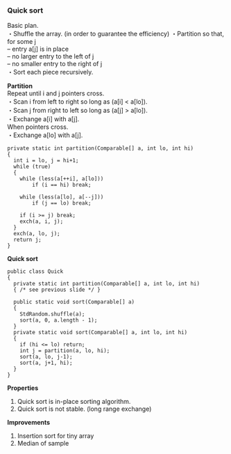 ### Quick sort
Basic plan.  
・Shuffle the array.  (in order to guarantee the efficiency)
・Partition so that, for some j  
	– entry a[j] is in place  
	– no larger entry to the left of j  
	– no smaller entry to the right of j  
・Sort each piece recursively.  

**Partition**  
Repeat until i and j pointers cross.  
・Scan i from left to right so long as (a[i] < a[lo]).  
・Scan j from right to left so long as (a[j] > a[lo]).  
・Exchange a[i] with a[j].  
When pointers cross.  
・Exchange a[lo] with a[j].
```
private static int partition(Comparable[] a, int lo, int hi)
{
  int i = lo, j = hi+1;
  while (true)
  {
  	while (less(a[++i], a[lo]))
  		if (i == hi) break; 
        
  	while (less(a[lo], a[--j]))
    	if (j == lo) break;
        
    if (i >= j) break;
    exch(a, i, j);
  }
  exch(a, lo, j);
  return j;
}
```
**Quick sort**
```
public class Quick
{
  private static int partition(Comparable[] a, int lo, int hi)
  { /* see previous slide */ }
  
  public static void sort(Comparable[] a)
  {
    StdRandom.shuffle(a);
    sort(a, 0, a.length - 1);
  }
  private static void sort(Comparable[] a, int lo, int hi)
  {
    if (hi <= lo) return;
    int j = partition(a, lo, hi);
    sort(a, lo, j-1);
    sort(a, j+1, hi);
  }
}
```

**Properties**
1. Quick sort is in-place sorting algorithm.
2. Quick sort is not stable. (long range exchange)

**Improvements**
1. Insertion sort for tiny array
2. Median of sample

















